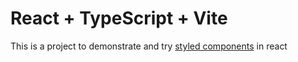 # React + TypeScript + Vite

This is a project to demonstrate and try [styled components](https://styled-components.com/) in react